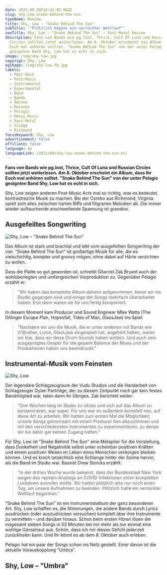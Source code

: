 ```yaml
---
date: 2021-09-29T14:41:05.962Z
slug: shy-low-snake-behind-the-sun
typeName: Review
title: Shy, Low – "Snake Behind The Sun"
subTitle: '"Plötzlich begann ein verrückter Wettlauf"'
seoTitle: Shy, Low – "Snake Behind The Sun" – Post-Metal Review
description: Fans von Bands wie pg.lost, Thrice, Cult Of Luna und Russian
  Circles sollten jetzt weiterlesen. Am 8. Oktober erscheint ein Album, dass Ihr
  Euch mal anhören solltet. "Snake Behind The Sun" von der unter Pelagic
  gesignten Band Shy, Low hat es echt in sich.
image: /img/shy-low.jpg
copyrigt: Shy, Low
ogImage: /img/shy-low-fb.jpg
labels:
  - Post-Rock
  - Post-Music
  - Instrumental
  - Experimental
  - Band
  - Bands
  - Review
  - Reviews
  - Pelagic
  - Heavy Music
  - Post-Metal
  - Sludge
  - Richmond
focusKeyword: Shy, Low
advertisement: false
affiliate: false
language: de
languageLink: /2021/09/shy-low-snake-behind-the-sun-en/
---
```

**Fans von Bands wie pg.lost, Thrice, Cult Of Luna und Russian Circles sollten jetzt weiterlesen. Am 8. Oktober erscheint ein Album, dass Ihr Euch mal anhören solltet. "Snake Behind The Sun" von der unter Pelagic gesignten Band Shy, Low hat es echt in sich.**

Shy, Low zeigen anderen Post-Music Acts mal so richtig, was es bedeutet, kontrastreiche Musik zu machen. Bei der Combo aus Richmond, Virginia spielt sich alles zwischen harten Riffs und filigranen Melodien ab. Die immer wieder auftauchende anschwellende Spannung ist grandios.

## Ausgefeiltes Songwriting

![Shy, Low – "Snake Behind The Sun"](/img/shylow1627286341508331.jpg "Shy, Low – \"Snake Behind The Sun\"")

Das Album ist stark und brachial und lebt vom ausgefeilten Songwriting der vier. "Snake Behind The Sun" ist großartige Musik für alle, die es vielschichtig, komplex und groovy mögen, ohne dabei auf Härte verzichten zu wollen.

Dass die Platte so gut geworden ist, schreibt Gitarrist Zak Bryant auch der wohlüberlegten und umfangreichen Vorproduktion zu. Gegenüber Pelagic erzählt er:

> "Wir haben das komplette Album daheim aufgenommen, bevor wir ins Studio gegangen sind und einige der Songs mehrfach überarbeitet haben. Erst dann waren sie für uns fertig komponiert. 

In diesem Moment kam Producer und Sound Engineer Mike Watts (The Dillinger Escape Plan, Hopesfall, Tides of Man, GlassJaw) ins Spiel:

> "Nachdem wir uns die Musik, die er unter anderem mit Bands wie O'Brother, Lume, GlassJaw eingespielt hat, angehört hatten, waren wir klar, dass wir diese Drum-Sounds haben wollten. Und auch sein ausgeprägtes Gespür für die gesamt Balance der Mixes und der Produktionen haben uns beeindruckt."

## Instrumental-Musik vom Feinsten

![Shy, Low](/img/shy-low-1.jpeg "Shy, Low")

Der legendäre Schlagzeugraum der Vudu Studios und die Handarbeit von Schlagzeuger Dylan Partridge, der zu diesem Zeitpunkt noch gar kein festes Bandmitglied war, taten dann ihr Übriges. Zak berichtet weiter:

> "Drei Wochen lang im Studio zu sitzen und sich auf das Album zu konzentrieren, war super. Für uns war es außerdem komplett neu, auf diese Art zu arbeiten. Wir hatten zum ersten Mal die Möglichkeit, unsere Songs gemeinsam mit einem Producer fein abzustimmen und mit den verschiedensten Instrumenten zu experimentieren, zu denen wir bis dahin gar keinen Zugang hatten."

Für Shy, Low ist "Snake Behind The Sun" eine Metapher für die Vorstellung, dass Dunkelheit und Negativität selbst unter scheinbar positiven Kräften und einem positiven Wesen im Leben eines Menschen verborgen bleiben können. Und es kroch tatsächlich eine Schlange hinter der Sonne hervor, als die Band  im Studio war. Bassist Drew Storcks erzählt:

> "In der dritten Woche wurde bekannt, dass der Bundesstaat New York wegen des rapiden Anstiegs an COVID-Infektionen einen kompletten Lockdown ausrufen wollte. Wir hatten plötzlich also nur noch einen Tag, um unsere Aufnahmen zu beenden. Plötzlich hatte ein verrückter Wettlauf begonnen."

"Snake Behind The Sun" ist ein Instrumentalalbum der ganz besonderen Art. Shy, Low schaffen es, die Stimmungen, die andere Bands durch Lyrics ausdrücken (oder auszudrücken versuchen) komplett über ihre Instrumente zu vermitteln – und darüber hinaus. Schon beim ersten Hören lösen die insgesamt sieben Songs in 53 Minuten bei mir mehr als nur einmal eine wohlige Gänsehaut aus. Schön, dass ich mir dieses Gefühl jederzeit zurückholen kann. Und Ihr könnt es ab dem 8. Oktober auch erleben.

Pelagic hat ein paar der Songs schon ins Netz gestellt. Einer davon ist die aktuelle Vorauskopplung "Umbra".

## Shy, Low – "Umbra"

<YouTube id="MkiJA5-UbQc" />